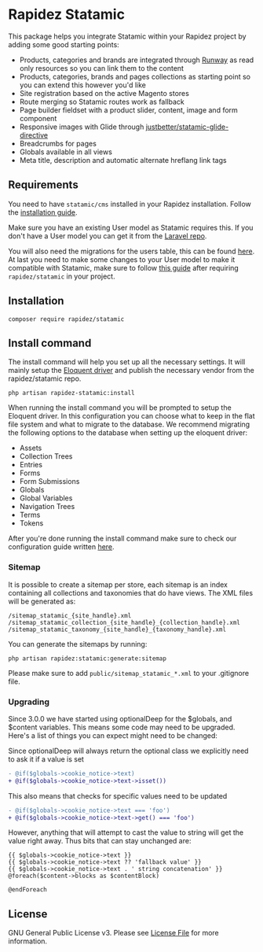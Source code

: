 # Rapidez Statamic

This package helps you integrate Statamic within your Rapidez project by adding some good starting points:

- Products, categories and brands are integrated through [Runway](https://github.com/duncanmcclean/runway) as read only resources so you can link them to the content
- Products, categories, brands and pages collections as starting point so you can extend this however you'd like
- Site registration based on the active Magento stores
- Route merging so Statamic routes work as fallback
- Page builder fieldset with a product slider, content, image and form component
- Responsive images with Glide through [justbetter/statamic-glide-directive](https://github.com/justbetter/statamic-glide-directive)
- Breadcrumbs for pages
- Globals available in all views
- Meta title, description and automatic alternate hreflang link tags

## Requirements

You need to have `statamic/cms` installed in your Rapidez installation. Follow the [installation guide](https://statamic.dev/installing/laravel).

Make sure you have an existing User model as Statamic requires this.
If you don't have a User model you can get it from the [Laravel repo](https://github.com/laravel/laravel/blob/11.x/app/Models/User.php).

You will also need the migrations for the users table, this can be found [here](https://github.com/laravel/laravel/blob/11.x/database/migrations/0001_01_01_000000_create_users_table.php).
At last you need to make some changes to your User model to make it compatible with Statamic, 
make sure to follow [this guide](https://statamic.dev/tips/storing-users-in-a-database#in-an-existing-laravel-app) after requiring `rapidez/statamic` in your project.

## Installation

```
composer require rapidez/statamic
```

## Install command

The install command will help you set up all the necessary settings.
It will mainly setup the [Eloquent driver](https://github.com/statamic/eloquent-driver) and publish the necessary vendor from the rapidez/statamic repo.

```
php artisan rapidez-statamic:install
```

When running the install command you will be prompted to setup the Eloquent driver.
In this configuration you can choose what to keep in the flat file system and what to migrate to the database.
We recommend migrating the following options to the database when setting up the eloquent driver:
- Assets
- Collection Trees
- Entries
- Forms
- Form Submissions
- Globals
- Global Variables
- Navigation Trees
- Terms
- Tokens

After you're done running the install command make sure to check our configuration guide written [here](https://docs.rapidez.io/3.x/packages/statamic.html).

### Sitemap

It is possible to create a sitemap per store, each sitemap is an index containing all collections and taxonomies that do have views. The XML files will be generated as:
```shell
/sitemap_statamic_{site_handle}.xml
/sitemap_statamic_collection_{site_handle}_{collection_handle}.xml
/sitemap_statamic_taxonomy_{site_handle}_{taxonomy_handle}.xml
```
You can generate the sitemaps by running:
```shell
php artisan rapidez:statamic:generate:sitemap
```

Please make sure to add `public/sitemap_statamic_*.xml` to your .gitignore file.

### Upgrading

Since 3.0.0 we have started using optionalDeep for the $globals, and $content variables.
This means some code may need to be upgraded. Here's a list of things you can expect might need to be changed:

Since optionalDeep will always return the optional class we explicitly need to ask it if a value is set
```diff
- @if($globals->cookie_notice->text)
+ @if($globals->cookie_notice->text->isset())
```

This also means that checks for specific values need to be updated
```diff
- @if($globals->cookie_notice->text === 'foo')
+ @if($globals->cookie_notice->text->get() === 'foo')
```

However, anything that will attempt to cast the value to string will get the value right away. Thus bits that can stay unchanged are:
```blade
{{ $globals->cookie_notice->text }}
{{ $globals->cookie_notice->text ?? 'fallback value' }}
{{ $globals->cookie_notice->text . ' string concatenation' }}
@foreach($content->blocks as $contentBlock)

@endForeach
```

## License

GNU General Public License v3. Please see [License File](LICENSE) for more information.
